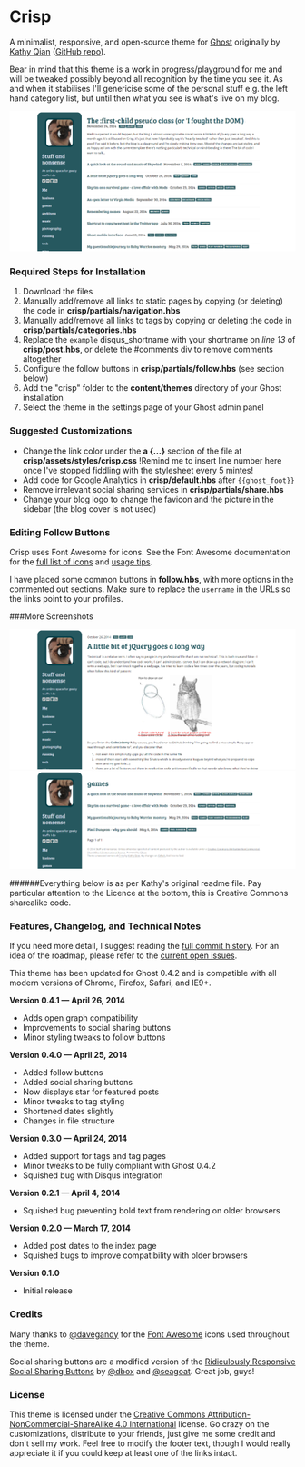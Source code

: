 # Crisp 

A minimalist, responsive, and open-source theme for [Ghost](http://ghost.org) originally by [Kathy Qian](http://kathyqian.com) ([GitHub repo](https://github.com/kathyqian/crisp-ghost-theme)).

Bear in mind that this theme is a work in progress/playground for me and will be tweaked possibly beyond all recognition by the time you see it. As and when it stabilises I'll genericise some of the personal stuff e.g. the left hand category list, but until then what you see is what's live on my blog.

![Index](https://github.com/fst0pped/crisp-ghost-theme/blob/master/index.png)   

### Required Steps for Installation

1. Download the files
2. Manually add/remove all links to static pages by copying (or deleting) the code in **crisp/partials/navigation.hbs**
3. Manually add/remove all links to tags by copying or deleting the code in **crisp/partials/categories.hbs**
4. Replace the `example` disqus_shortname with your shortname on *line 13* of **crisp/post.hbs**, or delete the #comments div to remove comments altogether
5. Configure the follow buttons in **crisp/partials/follow.hbs** (see section below)
6. Add the "crisp" folder to the **content/themes** directory of your Ghost installation
7. Select the theme in the settings page of your Ghost admin panel

### Suggested Customizations

* Change the link color under the **a {...}** section of the file at **crisp/assets/styles/crisp.css** !Remind me to insert line number here once I've stopped fiddling with the stylesheet every 5 mintes!
* Add code for Google Analytics in **crisp/default.hbs** after `{{ghost_foot}}`
* Remove irrelevant social sharing services in **crisp/partials/share.hbs**
* Change your blog logo to change the favicon and the picture in the sidebar (the blog cover is not used)

### Editing Follow Buttons

Crisp uses Font Awesome for icons. See the Font Awesome documentation for the [full list of icons](http://fortawesome.github.io/Font-Awesome/icons/) and [usage tips](http://fortawesome.github.io/Font-Awesome/examples/). 

I have placed some common buttons in **follow.hbs**, with more options in the commented out sections. Make sure to replace the `username` in the URLs so the links point to your profiles. 

###More Screenshots

![Post](https://github.com/fst0pped/crisp-ghost-theme/blob/master/post.png)
![List of posts in a category](https://github.com/fst0pped/crisp-ghost-theme/blob/master/category_post_list.png)

######Everything below is as per Kathy's original readme file. Pay particular attention to the Licence at the bottom, this is Creative Commons sharealike code.

### Features, Changelog, and Technical Notes

If you need more detail, I suggest reading the [full commit history](https://github.com/kathyqian/crisp-ghost-theme/commits/master/). For an idea of the roadmap, please refer to the [current open issues](https://github.com/kathyqian/crisp-ghost-theme/issues?state=open).

This theme has been updated for Ghost 0.4.2 and is compatible with all modern versions of Chrome, Firefox, Safari, and IE9+.

**Version 0.4.1 &mdash; April 26, 2014**

* Adds open graph compatibility
* Improvements to social sharing buttons
* Minor styling tweaks to follow buttons

**Version 0.4.0 &mdash; April 25, 2014**

* Added follow buttons
* Added social sharing buttons 
* Now displays star for featured posts
* Minor tweaks to tag styling
* Shortened dates slightly
* Changes in file structure

**Version 0.3.0 &mdash; April 24, 2014**

* Added support for tags and tag pages
* Minor tweaks to be fully compliant with Ghost 0.4.2
* Squished bug with Disqus integration

**Version 0.2.1 &mdash; April 4, 2014**

* Squished bug preventing bold text from rendering on older browsers

**Version 0.2.0 &mdash; March 17, 2014**

* Added post dates to the index page
* Squished bugs to improve compatibility with  older browsers

**Version 0.1.0**

* Initial release

### Credits

Many thanks to [@davegandy](http://twitter.com/davegandy) for the [Font Awesome](https://github.com/FortAwesome/Font-Awesome) icons used throughout the theme.

Social sharing buttons are a modified version of the [Ridiculously Responsive Social Sharing Buttons](https://github.com/kni-labs/rrssb) by [@dbox](http://www.twitter.com/dbox) and [@seagoat](http://www.twitter.com/seagoat). Great job, guys!

### License

This theme is licensed under the [Creative Commons Attribution-NonCommercial-ShareAlike 4.0 International](http://creativecommons.org/licenses/by-nc-sa/4.0/) license. Go crazy on the customizations, distribute to your friends, just give me some credit and don't sell my work. Feel free to modify the footer text, though I would really appreciate it if you could keep at least one of the links intact.
